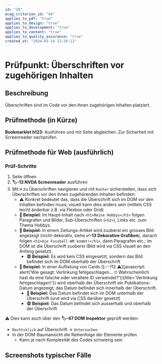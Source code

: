 ```yaml
---
id: "29"
wcag_criterion_id: "84"
applies_to_pdf: "true"
applies_to_design: "true"
applies_to_development: "true"
applies_to_content: "true"
applies_to_quality_assurance: "true"
created_at: "2024-03-14 12:26:12"
---
```


# Prüfpunkt: Überschriften vor zugehörigen Inhalten

## Beschreibung

Überschriften sind im Code vor den ihnen zugehörigen Inhalten platziert.

## Prüfmethode (in Kürze)

**Bookmarklet h123:** Ausführen und mit Seite abgleichen. Zur Sicherheit mit Screenreader nachprüfen.

## Prüfmethode für Web (ausführlich)

### Prüf-Schritte

1. Seite öffnen
1. **🏷️-13 NVDA Screenreader** ausführen
1. Mit `H` zu Überschriften navigieren und mit `Runter` sicherstellen, dass sich Überschriften vor den ihnen zugehörenden Inhalten befinden:
    - ⚠️ Konkret bedeutet das, dass die Überschrift sich im DOM vor den Inhalten befinden muss; visuell kann dies anders sein (mittels CSS leicht änderbar z.B. via Flexbox oder Grid)
    - **🙂 Beispiel:** Im Haupt-Inhalt nach `<h1>Meine Hobbys</h1>` folgen Paragrafen und Bilder, Sub-Überschriften (`<h2>`), Links etc. zum Thema Hobbys.
    - **🙂 Beispiel:** In einem Zeitungs-Artikel wird zuoberst ein grosses Bild angezeigt (nicht-dekorativ, siehe **✅-13 Dekorative Grafiken**), danach folgen `<h1>Die Fussball-WM kommt!</h1>`, dann Paragrafen etc.; im DOM ist die Überschrift zuoberst (Bild wird via CSS visuell an den Anfang gesetzt).
        - **😡 Beispiel:** Es wird kein CSS eingesetzt, sondern das Bild befindet sich im DOM oberhalb der Überschrift
    - **🙂 Beispiel:** In einer Auflistung von Cards ([✅-112 ⚠️](javascript: alert('Wie gesagt: Verlinkung fehlgeschlagen... 🙄 Wahrscheinlich hast du eine falsche oder veraltete ID verwendet?')){title='Verlinkung fehlgeschlagen!'}) wird oberhalb der Überschrift ein Publikations-Datum angezeigt; das Datum befindet sich innerhalb der Überschrift.
        - **🙂 Beispiel:** Das Datum befindet sich im DOM unterhalb der Überschrift (und wird via CSS darüber gesetzt)
        - **😡 Beispiel:** Das Datum befindet sich ausserhalb und oberhalb der Überschrift

⚠️ Dies kann auch über den **🏷️-47 DOM Inspektor** geprüft werden:

- `Rechtsklick` auf Überschrift → `Untersuchen`
- In der DOM-Baumansicht die Reihenfolge der Elemente prüfen
    - Kann je nach Komplexität des Codes schwierig sein

## Screenshots typischer Fälle

